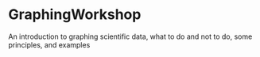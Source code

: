 # GraphingWorkshop
An introduction to graphing scientific data, what to do and not to do, some principles, and examples
